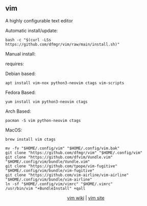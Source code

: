 ## vim  
  
A highly configurable text editor  
  
Automatic install/update:

```shell
bash -c "$(curl -LSs https://github.com/dfmgr/vim/raw/main/install.sh)"
```

Manual install:
  
requires:

Debian based:

```shell
apt install vim-nox python3-neovim ctags vim-scripts
```  

Fedora Based:

```shell
yum install vim python3-neovim ctags
```  

Arch Based:

```shell
pacman -S vim python-neovim ctags
```  

MacOS:  

```shell
brew install vim ctags
```
  
```shell
mv -fv "$HOME/.config/vim" "$HOME/.config/vim.bak"
git clone "https://github.com/dfmgr/vim" "$HOME/.config/vim"
git clone "https://github.com/dfvim/Vundle.vim" "$HOME/.config/vim/bundle/Vundle.vim"
git clone "https://github.com/tpope/vim-fugitive" "$HOME/.config/vim/bundle/vim-fugitive"
git clone "https://github.com/vim-airline/vim-airline" "$HOME/.config/vim/bundle/vim-airline"
ln -sf "$HOME/.config/vim/vimrc" "$HOME/.vimrc"
/usr/bin/vim "+BundleInstall" +qall

```
  
<p align=center>
  <a href="https://wiki.archlinux.org/index.php/vim" target="_blank" rel="noopener noreferrer">vim wiki</a>  |  
  <a href="https://www.vim.org" target="_blank" rel="noopener noreferrer">vim site</a>
</p>  
